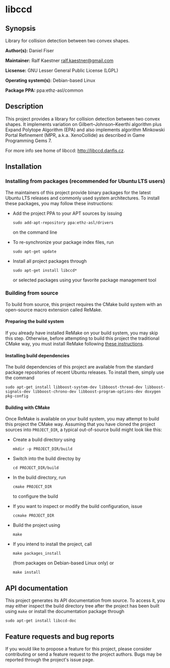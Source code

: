 # libccd

## Synopsis

Library for collision detection between two convex shapes.

**Author(s):** Daniel Fiser

**Maintainer:** Ralf Kaestner <ralf.kaestner@gmail.com>

**Licsense:** GNU Lesser General Public License (LGPL)

**Operating system(s):** Debian-based Linux

**Package PPA:** ppa:ethz-asl/common

## Description

This project provides a library for collision detection between two convex
shapes. It implements variation on Gilbert–Johnson–Keerthi algorithm plus
Expand Polytope Algorithm (EPA) and also implements algorithm Minkowski Portal
Refinement (MPR, a.k.a. XenoCollide) as described in Game Programming Gems 7.

For more info see home of libccd: http://libccd.danfis.cz.

## Installation

### Installing from packages (recommended for Ubuntu LTS users)

The maintainers of this project provide binary packages for the latest Ubuntu
LTS releases and commonly used system architectures. To install these packages,
you may follow these instructions:

* Add the project PPA to your APT sources by issuing

  ```
  sudo add-apt-repository ppa:ethz-asl/drivers
  ```

  on the command line

* To re-synchronize your package index files, run 

  ```
  sudo apt-get update
  ```

* Install all project packages through

  ```
  sudo apt-get install libccd*
  ```

  or selected packages using your favorite package management tool

### Building from source

To build from source, this project requires the CMake build system with an
open-source macro extension called ReMake.

#### Preparing the build system

If you already have installed ReMake on your build system, you may
skip this step. Otherwise, before attempting to build this project the
traditional CMake way, you must install ReMake following
[these instructions](https://github.com/kralf/remake).

#### Installing build dependencies

The build dependencies of this project are available from the standard
package repositories of recent Ubuntu releases. To install them, simply
use the command

```
sudo apt-get install libboost-system-dev libboost-thread-dev libboost-signals-dev libboost-chrono-dev libboost-program-options-dev doxygen pkg-config
```

#### Building with CMake

Once ReMake is available on your build system, you may attempt to build this
project the CMake way. Assuming that you have cloned the project sources into
`PROJECT_DIR`, a typical out-of-source build might look like this:

* Create a build directory using 

  ```
  mkdir -p PROJECT_DIR/build
  ```

* Switch into the build directoy by 

  ```
  cd PROJECT_DIR/build
  ```

* In the build directory, run 

  ```
  cmake PROJECT_DIR
  ```

  to configure the build

* If you want to inspect or modify the build configuration, issue 

  ```
  ccmake PROJECT_DIR
  ```

* Build the project using 

  ```
  make
  ```

* If you intend to install the project, call 

  ```
  make packages_install
  ```

  (from packages on Debian-based Linux only) or 

  ```
  make install
  ```

## API documentation

This project generates its API documentation from source. To access it, you
may either inspect the build directory tree after the project has been built
using `make` or install the documentation package through

```
sudo apt-get install libccd-doc
```

## Feature requests and bug reports

If you would like to propose a feature for this project, please consider
contributing or send a feature request to the project authors. Bugs may be
reported through the project's issue page.
